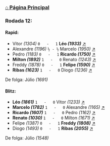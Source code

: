 ### [⌂ Página Principal](https://grupo-de-xadrez.github.io/)

### Rodada 12:

#### Rapid:

* Vitor *(1304)* `0   -   1` **Léo *(1933)*** [↗](https://www.lichess.org/HHOQWigg) 
* Alexandre *(1196)* `½ - ½` Marcelo *(1950)* [↗](https://www.lichess.org/EpHWeWxy) 
* Pedro *(1183)* `0   -   1` **Ricardo *(1750)*** [↗](https://www.lichess.org/3bvheiJ5) 
* **Milton *(1892)*** `1   -   0` Renato *(1243)* [↗](https://www.lichess.org/2RRLRxRt) 
* Freddy *(1878)* `0   -   1` **Felipe *(1590)*** [↗](https://www.lichess.org/RmTb2iD3) 
* **Ribas *(1623)*** `1   -   0` Diogo *(1236)* [↗](https://www.lichess.org/RsaJBLmG) 

De folga: Júlio *(1691)*

#### Blitz:

* **Léo *(1861)*** `1   -   0` Vitor *(1233)* [↗](https://www.lichess.org/EtDVxlHb) 
* **Marcelo *(1782)*** `1   -   0` Alexandre *(1165)* [↗](https://www.lichess.org/ual2NNE4) 
* **Ricardo *(1607)*** `1   -   0` Pedro *(1162)* [↗](https://www.lichess.org/7Nkr2iz9) 
* **Renato *(1030)*** `1   -   0` Milton *(1671)* [↗](https://www.lichess.org/hRqL9LVj) 
* Felipe *(1387)* `0   -   1` **Freddy *(1808)*** [↗](https://www.lichess.org/B0i0X5fg) 
* Diogo *(1493)* `0   -   1` **Ribas *(2055)*** [↗](https://www.lichess.org/ovy99Fgs) 

De folga: Júlio *(1548)*

